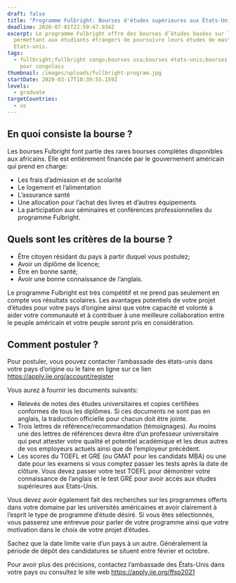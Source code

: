 ```yaml
---
draft: false
title: "Programme Fulbright: Bourses d'études supérieures aux États-Unis"
deadline: 2020-07-01T22:59:47.934Z
excerpt: Le programme Fulbright offre des bourses d’études basées sur le mérite
  permettant aux étudiants étrangers de poursuivre leurs études de master aux
  Etats-unis.
tags:
  - fullbright;fullbright congo;bourses usa;bourses états-unis;bourses d’études
    pour congolais
thumbnail: /images/uploads/fullbright-program.jpg
startDate: 2020-03-17T10:39:55.159Z
levels:
  - graduate
targetCountries:
  - us
---
```

## En quoi consiste la bourse ?

Les bourses Fulbright font partie des rares bourses complètes disponibles aux africains. Elle est entièrement financée par le gouvernement américain qui prend en charge:

* Les frais d’admission et de scolarité
* Le logement et l’alimentation
* L’assurance santé
* Une allocation pour l’achat des livres et d’autres équipements
* La participation aux séminaires et conférences professionnelles du programme Fulbright.

## Quels sont les critères de la bourse ?

* Être citoyen résidant du pays à partir duquel vous postulez;
* Avoir un diplôme de licence;
* Être en bonne santé;
* Avoir une bonne connaissance de l’anglais.

Le programme Fulbright est très compétitif et ne prend pas seulement en compte vos résultats scolaires. Les avantages potentiels de votre projet d’études pour votre pays d’origine ainsi que votre capacité et volonté à aider votre communauté et à contribuer à une meilleure collaboration entre le peuple américain et votre peuple seront pris en considération.

## Comment postuler ?

Pour postuler, vous pouvez contacter l’ambassade des états-unis dans votre pays d’origine ou le faire en ligne sur ce lien <a href="https://apply.iie.org/account/register" target="_blank" rel="noopener noreferrer">https://apply.iie.org/account/register</a>

Vous aurez à fournir les documents suivants:

* Relevés de notes des études universitaires et copies certifiées conformes de tous les diplômes. Si ces documents ne sont pas en anglais, la traduction officielle pour chacun doit être jointe.
* Trois lettres de référence/recommandation (témoignages). Au moins une des lettres de références devra être d’un professeur universitaire qui peut attester votre qualité et potentiel académique et les deux autres de vos employeurs actuels ainsi que de l’employeur précèdent.
* Les scores du TOEFL et GRE (ou GMAT pour les candidats MBA) ou une date pour les examens si vous comptez passer les tests après la date de clôture. Vous devez passer votre test TOEFL pour démontrer votre connaissance de l’anglais et le test GRE pour avoir accès aux études supérieures aux Etats-Unis.

Vous devez avoir également fait des recherches sur les programmes offerts dans votre domaine par les universités américaines et avoir clairement à l’esprit le type de programme d’étude désiré. Si vous êtes sélectionnés, vous passerez une entrevue pour parler de votre programme ainsi que votre motivation dans le choix de votre projet d’études.

Sachez que la date limite varie d’un pays à un autre. Généralement la période de dépôt des candidatures se situent entre février et octobre.

Pour avoir plus des précisions, contactez l’ambassade des États-Unis dans votre pays ou consultez le site web <a href="https://apply.iie.org/ffsp2021" target="_blank" rel="noopener noreferrer">https://apply.iie.org/ffsp2021</a>
